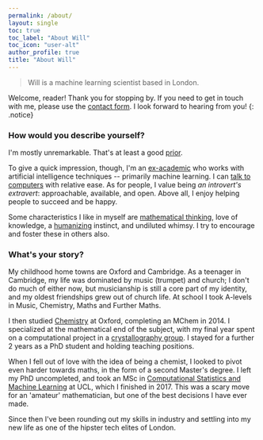 ```yaml
---
permalink: /about/
layout: single
toc: true
toc_label: "About Will"
toc_icon: "user-alt"
author_profile: true
title: "About Will"
---
```

> Will is a machine learning scientist based in London.

Welcome, reader! Thank you for stopping by. If you need to get in touch with me,
please use the [contact form](/contact/). I look forward to hearing from you!
{: .notice}


### How would you describe yourself?

I'm mostly unremarkable. That's at least a good [prior](/bayes/).

To give a quick impression, though, I'm an [ex-academic](/education/) who works
with artificial intelligence techniques -- primarily machine learning. I can
[talk to computers](/skills/) with relative ease. As for people, I value being
*an introvert's extravert*: approachable, available, and open. Above all, I enjoy
helping people to succeed and be happy.

Some characteristics I like in myself are [mathematical thinking](/mathematical_thinking/),
love of knowledge, a [humanizing](/humanizing/) instinct, and undiluted whimsy.
I try to encourage and foster these in others also.


### What's your story?

My childhood home towns are Oxford and Cambridge. As a teenager in Cambridge, my
life was dominated by music (trumpet) and church; I don't do much of either now,
but musicianship is still a core part of my identity, and my oldest friendships
grew out of church life. At school I took A-levels in Music, Chemistry, Maths
and Further Maths.

I then studied [Chemistry](https://www.chem.ox.ac.uk) at Oxford, completing an
MChem in 2014. I specialized at the mathematical end of the subject, with my
final year spent on a computational project in a
[crystallography group](https://goodwingroup.wordpress.com). I stayed for a
further 2 years as a PhD student and holding teaching positions.

When I fell out of love with the idea of being a chemist, I looked to pivot even
harder towards maths, in the form of a second Master's degree. I left my PhD
uncompleted, and took an MSc in
[Computational Statistics and Machine Learning](http://www.csml.ucl.ac.uk) at
UCL, which I finished in 2017. This was a scary move for an 'amateur'
mathematician, but one of the best decisions I have ever made.

Since then I've been rounding out my skills in industry and settling into my
new life as one of the hipster tech elites of London.

